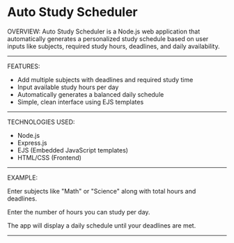 # Auto Study Scheduler

OVERVIEW:
Auto Study Scheduler is a Node.js web application that automatically generates a personalized study schedule based on user inputs like subjects, required study hours, deadlines, and daily availability.

------------------------------------------------------------------------------------------------------------------------------------------------------------------------------

FEATURES:
  - Add multiple subjects with deadlines and required study time
  - Input available study hours per day
  - Automatically generates a balanced daily schedule
  - Simple, clean interface using EJS templates

------------------------------------------------------------------------------------------------------------------------------------------------------------------------------

TECHNOLOGIES USED:
  - Node.js
  - Express.js
  - EJS (Embedded JavaScript templates)
  - HTML/CSS (Frontend)

------------------------------------------------------------------------------------------------------------------------------------------------------------------------------

EXAMPLE:
   
   Enter subjects like "Math" or "Science" along with total hours and deadlines.
   
   Enter the number of hours you can study per day.
   
   The app will display a daily schedule until your deadlines are met.
   
------------------------------------------------------------------------------------------------------------------------------------------------------------------------------

